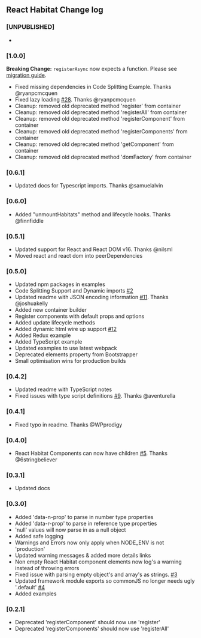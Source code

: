 ## React Habitat Change log

### [UNPUBLISHED]

- 

### [1.0.0]

**Breaking Change:** `registerAsync` now expects a function. Please see [migration guide](https://github.com/DeloitteDigitalAPAC/react-habitat/wiki/v0.5---v1.0-Migration-Guide).

- Fixed missing dependencies in Code Splitting Example. Thanks @ryanpcmcquen
- Fixed lazy loading [#28](https://github.com/DeloitteDigitalAPAC/react-habitat/issues/28). Thanks @ryanpcmcquen
- Cleanup: removed old deprecated method 'register' from container
- Cleanup: removed old deprecated method 'registerAll' from container
- Cleanup: removed old deprecated method 'registerComponent' from container
- Cleanup: removed old deprecated method 'registerComponents' from container
- Cleanup: removed old deprecated method 'getComponent' from container
- Cleanup: removed old deprecated method 'domFactory' from container

### [0.6.1]

- Updated docs for Typescript imports. Thanks @samuelalvin

### [0.6.0]

- Added "unmountHabitats" method and lifecycle hooks. Thanks @finnfiddle

### [0.5.1]

- Updated support for React and React DOM v16. Thanks @nilsml
- Moved react and react dom into peerDependencies

### [0.5.0]

- Updated npm packages in examples
- Code Splitting Support and Dynamic imports [#2](https://github.com/DeloitteDigitalAPAC/react-habitat/issues/2)
- Updated readme with JSON encoding information [#11](https://github.com/DeloitteDigitalAPAC/react-habitat/issues/11). Thanks @joshuakelly
- Added new container builder
- Register components with default props and options
- Added update lifecycle methods
- Added dynamic html wire up support [#12](https://github.com/DeloitteDigitalAPAC/react-habitat/issues/12)
- Added Redux example
- Added TypeScript example
- Updated examples to use latest webpack
- Deprecated elements property from Bootstrapper
- Small optimisation wins for production builds

### [0.4.2]

- Updated readme with TypeScript notes
- Fixed issues with type script definitions [#9](https://github.com/DeloitteDigitalAPAC/react-habitat/issues/9). Thanks @aventurella

### [0.4.1]

- Fixed typo in readme. Thanks @WPprodigy

### [0.4.0]

- React Habitat Components can now have children [#5](https://github.com/DeloitteDigitalAPAC/react-habitat/issues/5). Thanks @6stringbeliever

### [0.3.1]

- Updated docs

### [0.3.0]

- Added 'data-n-prop' to parse in number type properties
- Added 'data-r-prop' to parse in reference type properties
- 'null' values will now parse in as a null object
- Added safe logging
- Warnings and Errors now only apply when NODE_ENV is not 'production'
- Updated warning messages & added more details links
- Non empty React Habitat component elements now log's a warning instead of throwing errors
- Fixed issue with parsing empty object's and array's as strings. [#3](https://github.com/DeloitteDigitalAPAC/react-habitat/issues/3)
- Updated framework module exports so commonJS no longer needs ugly '.default' [#4](https://github.com/DeloitteDigitalAPAC/react-habitat/issues/4)
- Added examples

### [0.2.1]

- Deprecated 'registerComponent' should now use 'register'
- Deprecated 'registerComponents' should now use 'registerAll'
